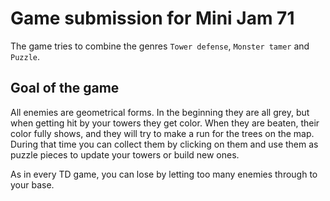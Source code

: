 # Game submission for Mini Jam 71

The game tries to combine the genres `Tower defense`, `Monster tamer` and `Puzzle`. 

## Goal of the game

All enemies are geometrical forms. In the beginning they are all grey, but when getting hit by your towers they get color. When they are beaten, their color fully shows, and they will try to make a run for the trees on the map. During that time you can collect them by clicking on them and use them as puzzle pieces to update your towers or build new ones.

As in every TD game, you can lose by letting too many enemies through to your base.

